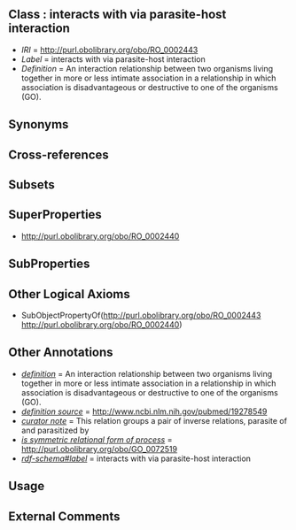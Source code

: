 
## Class : interacts with via parasite-host interaction

 * *IRI* = http://purl.obolibrary.org/obo/RO_0002443
 * *Label* = interacts with via parasite-host interaction
 * *Definition* = An interaction relationship between two organisms living together in more or less intimate association in a relationship in which association is disadvantageous or destructive to one of the organisms (GO).

## Synonyms


## Cross-references


## Subsets


## SuperProperties

 * <http://purl.obolibrary.org/obo/RO_0002440>

## SubProperties


## Other Logical Axioms

 * SubObjectPropertyOf(<http://purl.obolibrary.org/obo/RO_0002443> <http://purl.obolibrary.org/obo/RO_0002440>)

## Other Annotations

 * *[definition](../../IAO/15/IAO_0000115.md)* = An interaction relationship between two organisms living together in more or less intimate association in a relationship in which association is disadvantageous or destructive to one of the organisms (GO).
 * *[definition source](../../IAO/19/IAO_0000119.md)* = http://www.ncbi.nlm.nih.gov/pubmed/19278549
 * *[curator note](../../IAO/32/IAO_0000232.md)* = This relation groups a pair of inverse relations, parasite of and parasitized by
 * *[is symmetric relational form of process](../../RO/61/RO_0002561.md)* = http://purl.obolibrary.org/obo/GO_0072519
 * *[rdf-schema#label](../../el/rdf-schema#label.md)* = interacts with via parasite-host interaction

## Usage


## External Comments

